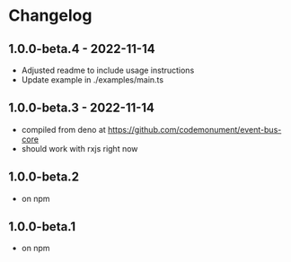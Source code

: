# Changelog 

## 1.0.0-beta.4 - 2022-11-14 

- Adjusted readme to include usage instructions
- Update example in ./examples/main.ts

## 1.0.0-beta.3 - 2022-11-14 

- compiled from deno at https://github.com/codemonument/event-bus-core
- should work with rxjs right now

## 1.0.0-beta.2 

- on npm

## 1.0.0-beta.1 

- on npm